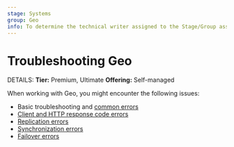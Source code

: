 ```yaml
---
stage: Systems
group: Geo
info: To determine the technical writer assigned to the Stage/Group associated with this page, see https://handbook.gitlab.com/handbook/product/ux/technical-writing/#assignments
---
```


# Troubleshooting Geo

DETAILS:
**Tier:** Premium, Ultimate
**Offering:** Self-managed

When working with Geo, you might encounter the following issues:

- Basic troubleshooting and [common errors](common.md)
- [Client and HTTP response code errors](client_http.md)
- [Replication errors](replication.md)
- [Synchronization errors](synchronization.md)
- [Failover errors](failover.md)
